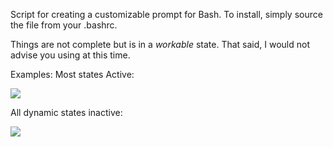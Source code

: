 Script for creating a customizable prompt for Bash.
To install, simply source the file from your .bashrc.

Things are not complete but is in a *workable* state.
That said, I would not advise you using at this time.

Examples:
Most states Active:

![](http://i.imgur.com/abNYnoj.png)

All dynamic states inactive:

![](http://i.imgur.com/Fe95S0r.png)
